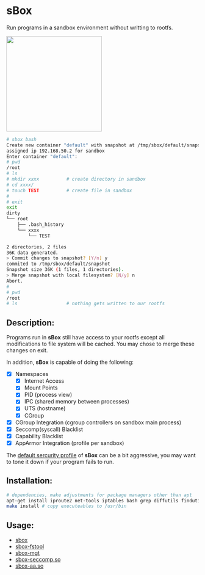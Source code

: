 # sBox

Run programs in a sandbox environment without writting to rootfs.

<img src="https://user-images.githubusercontent.com/4016736/63220940-4de16780-c146-11e9-84ee-e643a0f9e83d.png" width="250" height="250" />

```bash
# sbox bash
Create new container "default" with snapshot at /tmp/sbox/default/snapshot
assigned ip 192.168.50.2 for sandbox
Enter container "default":
# pwd
/root
# ls
# mkdir xxxx          # create directory in sandbox
# cd xxxx/
# touch TEST          # create file in sandbox
#
# exit
exit
dirty
└── root
    ├── .bash_history
    └── xxxx
        └── TEST

2 directories, 2 files
36K data generated.
> Commit changes to snapshot? [Y/n] y
commited to /tmp/sbox/default/snapshot
Snapshot size 36K (1 files, 1 directories).
> Merge snapshot with local filesystem? [N/y] n
Abort.
#
# pwd
/root
# ls                  # nothing gets written to our rootfs
```

## Description:

Programs run in **sBox** still have access to your rootfs except all modifications to file system will be cached. You may chose to merge these changes on exit.

In addition, **sBox** is capable of doing the following:

- [x] Namespaces
    - [x] Internet Access
    - [x] Mount Points
    - [x] PID (process view)
    - [x] IPC (shared memory between processes)
    - [x] UTS (hostname)
    - [x] CGroup
- [x] CGroup Integration (cgroup controllers on sandbox main process)
- [x] Seccomp(syscall) Blacklist
- [x] Capability Blacklist
- [x] AppArmor Integration (profile per sandbox)

The [default sercurity profile](docs/sbox.md#note) of **sBox** can be a bit aggressive, you may want to tone it down if your program fails to run.

## Installation:

```bash
# dependencies, make adjustments for package managers other than apt
apt-get install iproute2 net-tools iptables bash grep diffutils findutils sudo ipcalc pcregrep tree attr libseccomp2 libseccomp-dev cgroup-tools libapparmor-dev
make install # copy executeables to /usr/bin
```


## Usage:

* [sbox](docs/sbox.md)
* [sbox-fstool](docs/sbox-fstool.md)
* [sbox-mgt](docs/sbox-mgt.md)
* [sbox-seccomp.so](docs/sbox-seccomp.so.md)
* [sbox-aa.so](docs/sbox-aa.so.md)
